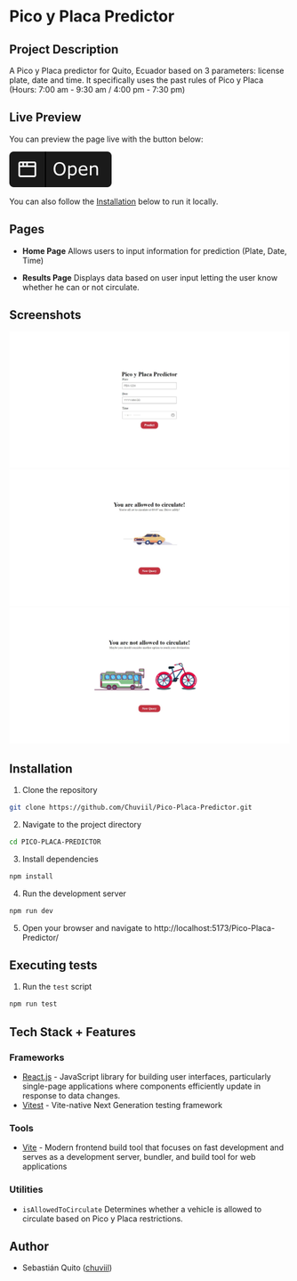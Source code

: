 # Pico y Placa Predictor

## Project Description

A Pico y Placa predictor for Quito, Ecuador based on 3 parameters: license plate, date and time. It specifically uses the past rules of Pico y Placa (Hours: 7:00 am - 9:30 am / 4:00 pm - 7:30 pm)

## Live Preview

You can preview the page live with the button below:

[![Open in Github Pages](./docs/open_button.svg)](https://chuviil.github.io/Pico-Placa-Predictor/)

You can also follow the [Installation](#installation) below to run it locally.

## Pages

- **Home Page** Allows users to input information for prediction (Plate, Date, Time)

- **Results Page** Displays data based on user input letting the user know whether he can or not circulate.

## Screenshots

![Home Page](./docs/home_page.jpeg)
![Results Page Allowed](./docs/results_page_good.jpeg)
![Results Page Not Allowed](./docs/results_page_bad.jpeg)

## Installation

1. Clone the repository

```bash
git clone https://github.com/Chuviil/Pico-Placa-Predictor.git
```

2. Navigate to the project directory

```bash
cd PICO-PLACA-PREDICTOR
```

3. Install dependencies

```bash
npm install
```

4. Run the development server
```bash
npm run dev
```

5. Open your browser and navigate to http://localhost:5173/Pico-Placa-Predictor/

## Executing tests

1. Run the `test` script

```bash
npm run test
```

## Tech Stack + Features

### Frameworks
- [React.js](https://react.dev/) - JavaScript library for building user interfaces, particularly single-page applications where components efficiently update in response to data changes.
- [Vitest](https://vitest.dev/) - Vite-native Next Generation testing framework

### Tools
- [Vite](https://vitejs.dev/) - Modern frontend build tool that focuses on fast development and serves as a development server, bundler, and build tool for web applications

### Utilities
- `isAllowedToCirculate` Determines whether a vehicle is allowed to circulate based on Pico y Placa restrictions.

## Author

- Sebastián Quito ([chuviil](https://github.com/Chuviil))
